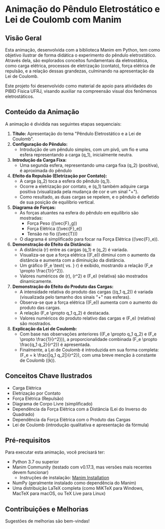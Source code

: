 # Animação do Pêndulo Eletrostático e Lei de Coulomb com Manim

## Visão Geral

Esta animação, desenvolvida com a biblioteca Manim em Python, tem como objetivo ilustrar de forma didática o experimento do pêndulo eletrostático. Através dela, são explorados conceitos fundamentais da eletrostática, como carga elétrica, processos de eletrização (contato), força elétrica de repulsão, e a relação dessas grandezas, culminando na apresentação da Lei de Coulomb.

Este projeto foi desenvolvido como material de apoio para atividades do PIBID Física UFRJ, visando auxiliar na compreensão visual dos fenômenos eletrostáticos.


## Conteúdo da Animação

A animação é dividida nas seguintes etapas sequenciais:

1.  **Título:** Apresentação do tema "Pêndulo Eletrostático e a Lei de Coulomb".
2.  **Configuração do Pêndulo:**
    *   Introdução de um pêndulo simples, com um pivô, um fio e uma esfera  representando a carga \(q_1\), inicialmente neutra.
3.  **Introdução da Carga Fixa:**
    *   Uma segunda esfera, representando uma carga fixa \(q_2\) (positiva), é aproximada do pêndulo
4.  **Efeito da Repulsão (Eletrização por Contato):**
    *   A carga \(q_2\) toca a esfera do pêndulo \(q_1\).
    *   Ocorre a eletrização por contato, e \(q_1\) também adquire carga positiva (visualizada pela mudança de cor e um sinal "+").
    *   Como resultado, as duas cargas se repelem, e o pêndulo é defletido de sua posição de equilíbrio vertical.
5.  **Diagrama de Forças:**
    *   As forças atuantes na esfera do pêndulo em equilíbrio são mostradas:
        *   Força Peso (\(\vec{F}_g\))
        *   Força Elétrica (\(\vec{F}_e\))
        *   Tensão no fio (\(\vec{T}\))
    *   O diagrama é simplificado para focar na Força Elétrica (\(\vec{F}_e\)).
6.  **Demonstração do Efeito da Distância:**
    *   A distância \(r\) entre as cargas \(q_1\) e \(q_2\) é variada.
    *   Visualiza-se que a força elétrica (\(F_e\)) diminui com o aumento da distância e aumenta com a diminuição da distância.
    *   Um gráfico \(F_e \text{ vs. } r\) é exibido, mostrando a relação \(F_e \propto \frac{1}{r^2}\).
    *   Valores numéricos de \(r\), \(r^2\) e \(F_e\) (relativa) são mostrados dinamicamente.
7.  **Demonstração do Efeito do Produto das Cargas:**
    *   A intensidade relativa do produto das cargas (\(q_1 q_2\)) é variada (visualizada pelo tamanho dos sinais "+" nas esferas).
    *   Observa-se que a força elétrica (\(F_e\)) aumenta com o aumento do produto das cargas.
    *   A relação \(F_e \propto q_1 q_2\) é destacada.
    *   Valores numéricos do produto relativo das cargas e \(F_e\) (relativa) são mostrados.
8.  **Explicação da Lei de Coulomb:**
    *   Com base nas observações anteriores (\(F_e \propto q_1 q_2\) e \(F_e \propto \frac{1}{r^2}\)), a proporcionalidade combinada \(F_e \propto \frac{q_1 q_2}{r^2}\) é apresentada.
    *   Finalmente, a Lei de Coulomb é introduzida em sua forma completa: \(F_e = k \frac{|q_1 q_2|}{r^2}\), com uma breve menção à constante de Coulomb (\(k\)).

## Conceitos Chave Ilustrados

*   Carga Elétrica
*   Eletrização por Contato
*   Força Elétrica (Repulsão)
*   Diagrama de Corpo Livre (simplificado)
*   Dependência da Força Elétrica com a Distância (Lei do Inverso do Quadrado)
*   Dependência da Força Elétrica com o Produto das Cargas
*   Lei de Coulomb (introdução qualitativa e apresentação da fórmula)

## Pré-requisitos

Para executar esta animação, você precisará ter:

*   Python 3.7 ou superior
*   Manim Community (testado com v0.17.3, mas versões mais recentes devem funcionar)
    *   Instruções de instalação: [Manim Installation](https://docs.manim.community/en/stable/installation/uv.html)
*   NumPy (geralmente instalado como dependência do Manim)
*   Uma distribuição LaTeX completa (como MiKTeX para Windows, MacTeX para macOS, ou TeX Live para Linux)


## Contribuições e Melhorias

Sugestões de melhorias são bem-vindas!



